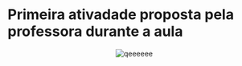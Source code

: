 # Primeira ativadade proposta pela professora durante a aula 

<div align = "center"> 
  
  ![qeeeeee](https://user-images.githubusercontent.com/79478498/159267871-5fb88879-522a-4032-8a08-7f95512f6a62.png)
  
</div>
